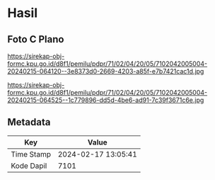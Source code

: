 # Hasil

## Foto C Plano

https://sirekap-obj-formc.kpu.go.id/d8f1/pemilu/pdpr/71/02/04/20/05/7102042005004-20240215-064120--3e8373d0-2669-4203-a85f-e7b7421cac1d.jpg

https://sirekap-obj-formc.kpu.go.id/d8f1/pemilu/pdpr/71/02/04/20/05/7102042005004-20240215-064525--1c779896-dd5d-4be6-ad91-7c39f3671c6e.jpg


## Metadata

| Key        | Value               |
| ---------- | ------------------- |
| Time Stamp | 2024-02-17 13:05:41 |
| Kode Dapil | 7101                |



